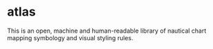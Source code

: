 # atlas
This is an open, machine and human-readable library of nautical chart mapping symbology and visual styling rules.
